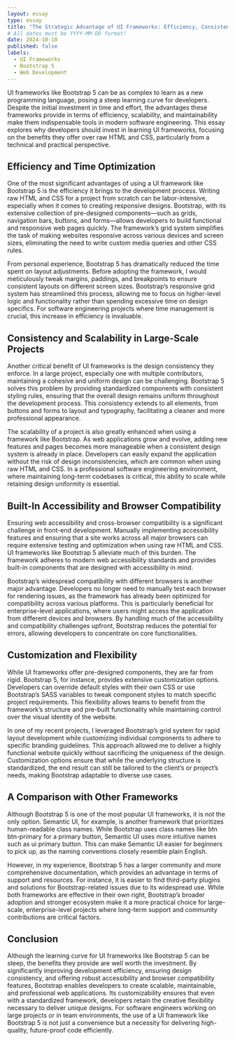 ```yaml
---
layout: essay
type: essay
title: "The Strategic Advantage of UI Frameworks: Efficiency, Consistency, and Scalability with Bootstrap 5"
# All dates must be YYYY-MM-DD format!
date: 2024-10-10
published: false
labels:
  - UI Frameworks
  - Bootstrap 5
  - Web Development
---
```


UI frameworks like Bootstrap 5 can be as complex to learn as a new programming language, posing a steep learning curve for developers. Despite the initial investment in time and effort, the advantages these frameworks provide in terms of efficiency, scalability, and maintainability make them indispensable tools in modern software engineering. This essay explores why developers should invest in learning UI frameworks, focusing on the benefits they offer over raw HTML and CSS, particularly from a technical and practical perspective.

## Efficiency and Time Optimization
One of the most significant advantages of using a UI framework like Bootstrap 5 is the efficiency it brings to the development process. Writing raw HTML and CSS for a project from scratch can be labor-intensive, especially when it comes to creating responsive designs. Bootstrap, with its extensive collection of pre-designed components—such as grids, navigation bars, buttons, and forms—allows developers to build functional and responsive web pages quickly. The framework’s grid system simplifies the task of making websites responsive across various devices and screen sizes, eliminating the need to write custom media queries and other CSS rules.

From personal experience, Bootstrap 5 has dramatically reduced the time spent on layout adjustments. Before adopting the framework, I would meticulously tweak margins, paddings, and breakpoints to ensure consistent layouts on different screen sizes. Bootstrap’s responsive grid system has streamlined this process, allowing me to focus on higher-level logic and functionality rather than spending excessive time on design specifics. For software engineering projects where time management is crucial, this increase in efficiency is invaluable.

## Consistency and Scalability in Large-Scale Projects
Another critical benefit of UI frameworks is the design consistency they enforce. In a large project, especially one with multiple contributors, maintaining a cohesive and uniform design can be challenging. Bootstrap 5 solves this problem by providing standardized components with consistent styling rules, ensuring that the overall design remains uniform throughout the development process. This consistency extends to all elements, from buttons and forms to layout and typography, facilitating a cleaner and more professional appearance.

The scalability of a project is also greatly enhanced when using a framework like Bootstrap. As web applications grow and evolve, adding new features and pages becomes more manageable when a consistent design system is already in place. Developers can easily expand the application without the risk of design inconsistencies, which are common when using raw HTML and CSS. In a professional software engineering environment, where maintaining long-term codebases is critical, this ability to scale while retaining design uniformity is essential.

## Built-In Accessibility and Browser Compatibility
Ensuring web accessibility and cross-browser compatibility is a significant challenge in front-end development. Manually implementing accessibility features and ensuring that a site works across all major browsers can require extensive testing and optimization when using raw HTML and CSS. UI frameworks like Bootstrap 5 alleviate much of this burden. The framework adheres to modern web accessibility standards and provides built-in components that are designed with accessibility in mind.

Bootstrap’s widespread compatibility with different browsers is another major advantage. Developers no longer need to manually test each browser for rendering issues, as the framework has already been optimized for compatibility across various platforms. This is particularly beneficial for enterprise-level applications, where users might access the application from different devices and browsers. By handling much of the accessibility and compatibility challenges upfront, Bootstrap reduces the potential for errors, allowing developers to concentrate on core functionalities.

## Customization and Flexibility
While UI frameworks offer pre-designed components, they are far from rigid. Bootstrap 5, for instance, provides extensive customization options. Developers can override default styles with their own CSS or use Bootstrap’s SASS variables to tweak component styles to match specific project requirements. This flexibility allows teams to benefit from the framework’s structure and pre-built functionality while maintaining control over the visual identity of the website.

In one of my recent projects, I leveraged Bootstrap’s grid system for rapid layout development while customizing individual components to adhere to specific branding guidelines. This approach allowed me to deliver a highly functional website quickly without sacrificing the uniqueness of the design. Customization options ensure that while the underlying structure is standardized, the end result can still be tailored to the client’s or project’s needs, making Bootstrap adaptable to diverse use cases.

## A Comparison with Other Frameworks
Although Bootstrap 5 is one of the most popular UI frameworks, it is not the only option. Semantic UI, for example, is another framework that prioritizes human-readable class names. While Bootstrap uses class names like btn btn-primary for a primary button, Semantic UI uses more intuitive names such as ui primary button. This can make Semantic UI easier for beginners to pick up, as the naming conventions closely resemble plain English.

However, in my experience, Bootstrap 5 has a larger community and more comprehensive documentation, which provides an advantage in terms of support and resources. For instance, it is easier to find third-party plugins and solutions for Bootstrap-related issues due to its widespread use. While both frameworks are effective in their own right, Bootstrap’s broader adoption and stronger ecosystem make it a more practical choice for large-scale, enterprise-level projects where long-term support and community contributions are critical factors.

## Conclusion
Although the learning curve for UI frameworks like Bootstrap 5 can be steep, the benefits they provide are well worth the investment. By significantly improving development efficiency, ensuring design consistency, and offering robust accessibility and browser compatibility features, Bootstrap enables developers to create scalable, maintainable, and professional web applications. Its customizability ensures that even with a standardized framework, developers retain the creative flexibility necessary to deliver unique designs. For software engineers working on large projects or in team environments, the use of a UI framework like Bootstrap 5 is not just a convenience but a necessity for delivering high-quality, future-proof code efficiently.

